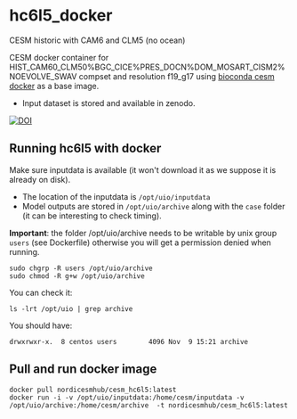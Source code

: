 # hc6l5_docker
CESM historic with CAM6 and CLM5 (no ocean)

CESM docker container for HIST_CAM60_CLM50%BGC_CICE%PRES_DOCN%DOM_MOSART_CISM2%NOEVOLVE_SWAV  compset and resolution f19_g17 using [bioconda cesm docker](https://bioconda.github.io/recipes/cesm/README.html) as a base image.

- Input dataset is stored and available in zenodo.

[![DOI](https://zenodo.org/badge/DOI/10.5281/zenodo.3534199.svg)](https://doi.org/10.5281/zenodo.3534199)


## Running hc6l5  with docker

Make sure inputdata is available (it won't download it as we suppose it is already on disk). 
- The location of the inputdata is `/opt/uio/inputdata` 
- Model outputs are stored in `/opt/uio/archive` along with the `case` folder (it can be interesting to check timing).

**Important**: the folder /opt/uio/archive needs to be writable by unix group `users` (see Dockerfile) otherwise you will get a permission denied when running.

```
sudo chgrp -R users /opt/uio/archive
sudo chmod -R g+w /opt/uio/archive
```

You can check it:

```
ls -lrt /opt/uio | grep archive
```

You should have:

```
drwxrwxr-x.  8 centos users        4096 Nov  9 15:21 archive
```

## Pull and run docker image

```
docker pull nordicesmhub/cesm_hc6l5:latest
docker run -i -v /opt/uio/inputdata:/home/cesm/inputdata -v /opt/uio/archive:/home/cesm/archive  -t nordicesmhub/cesm_hc6l5:latest
```


